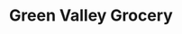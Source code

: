 ---
title: "Green Valley Grocery"
url: /pahrump/green-valley-grocery-charles-brown-highway/
shop: Lebensmittel
---